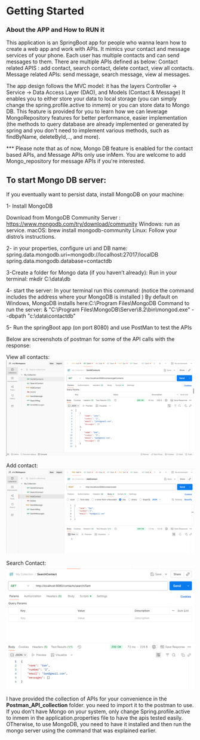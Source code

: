 # Getting Started

### About the APP and How to RUN it

This application is an SpringBoot app for people who wanna learn how to create a web app and work with APIs.
It mimics your contact and message services of your phone. Each user has multiple contacts and can send messages to them.
There are multiple APIs defined as below:
Contact related APIS : add contact, search contact, delete contact, view all contacts.
Message related APIs: send message, search message, view al messages.

The app design follows the MVC model: it has the layers Controller -> Service -> Data Access Layer (DAO), and Models (Contact & Message)
It enables you to either store your data to local storage (you can simply change the spring.profile.active to inmem) or you can store data to Mongo DB.
This feature is provided for you to learn how we can leverage MongoRepository features for better performance, easier implementation (the methods to query database are already implemented or generated by spring and you don't need to implement various methods, such as findByName, deleteById,.., and more). 

*** Please note that as of now, Mongo DB feature is enabled for the contact based APIs, and Message APIs only use inMem. You are welcome to add Mongo_repository for message APIs if you're interested.

## To start Mongo DB server:
If you eventually want to persist data, install MongoDB on your machine:

1- Install MongoDB

Download from MongoDB Community Server : https://www.mongodb.com/try/download/community
Windows: run as service.
macOS: brew install mongodb-community 
Linux: Follow your distro’s instructions.

2- in your properties, configure uri and DB name:
spring.data.mongodb.uri=mongodb://localhost:27017/localDB
spring.data.mongodb.database=contactdb

3-Create a folder for Mongo data (if you haven’t already):
Run in your terminal:
mkdir C:\data\db

4- start the server:
In your terminal run this command: (notice the command includes the address where your MongoDB is installed )
By default on Windows, MongoDB installs here:C:\Program Files\MongoDB
Command to run the server:
& "C:\Program Files\MongoDB\Server\8.2\bin\mongod.exe" --dbpath "c:\data\contactdb"

5- Run the springBoot app (on port 8080) and use PostMan to test the APIs

Below are screenshots of postman for some of the API calls with the response:

View all contacts:
![img_1.png](img_1.png)


Add contact:
![img_2.png](img_2.png)

Search Contact:
![img_3.png](img_3.png)

I have provided the collection of APIs for your convenience in the **Postman_API_collection** folder. you need to import it to the postman to use.
If you don't have Mongo on your system, only change Spring.profile.active to inmem in the application.properties file to have the apis tested easily. OTherwise, to use MongoDB, you need to have it installed and then run the mongo server using the command that was explained earlier.